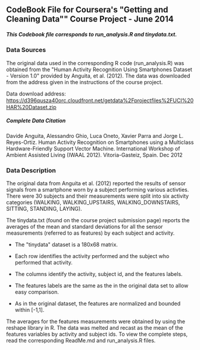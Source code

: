 ## CodeBook File for Coursera's "Getting and Cleaning Data"" Course Project - June 2014
##### This Codebook file corresponds to run_analysis.R and tinydata.txt.

### Data Sources
The original data used in the corresponding R code (run_analysis.R) was obtained from the "Human Activity Recognition Using Smartphones Dataset - Version 1.0" provided by Anguita, et al. (2012).  The data was downloaded from the address given in the instructions of the course project.

Data download address: https://d396qusza40orc.cloudfront.net/getdata%2Fprojectﬁles%2FUCI%20HAR%20Dataset.zip 

##### Complete Data Citation
Davide Anguita, Alessandro Ghio, Luca Oneto, Xavier Parra and Jorge L. Reyes-Ortiz. Human Activity Recognition on Smartphones using a Multiclass Hardware-Friendly Support Vector Machine. International Workshop of Ambient Assisted Living (IWAAL 2012). Vitoria-Gasteiz, Spain. Dec 2012

### Data Description
The original data from Anguita et al. (2012) reported the results of sensor signals from a smartphone worn by a subject performing various activties.  There were 30 subjects and their measurements were split into six activity categories (WALKING, WALKING_UPSTAIRS, WALKING_DOWNSTAIRS, SITTING, STANDING, LAYING).

The tinydata.txt (found on the course project submission page) reports the averages of the mean and standard deviations for all the sensor measurements (referred to as features) by each subject and activity.

- The "tinydata" dataset is a 180x68 matrix.

- Each row identifies the activity performed and the subject who performed that activity.

- The columns identify the activity, subject id, and the features labels.

- The features labels are the same as the in the original data set to allow easy comparison.

- As in the original dataset, the features are normalized and bounded within [-1,1].

The averages for the features measurements were obtained by using the reshape library in R. The data was melted and recast as the mean of the features variables by activity and subject ids.  To view the complete steps, read the corresponding ReadMe.md and run_analysis.R files.
